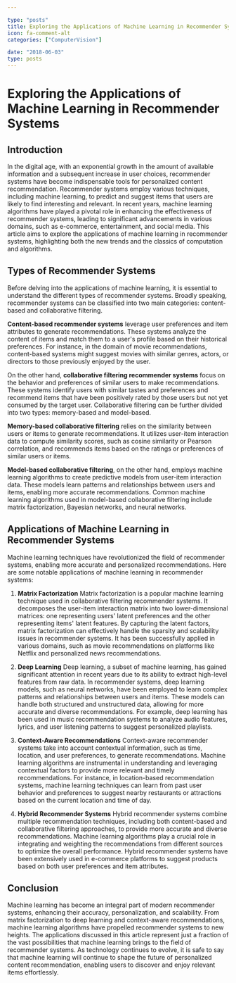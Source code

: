 ```yaml
---

type: "posts"
title: Exploring the Applications of Machine Learning in Recommender Systems
icon: fa-comment-alt
categories: ["ComputerVision"]

date: "2018-06-03"
type: posts
---
```





# Exploring the Applications of Machine Learning in Recommender Systems

## Introduction
In the digital age, with an exponential growth in the amount of available information and a subsequent increase in user choices, recommender systems have become indispensable tools for personalized content recommendation. Recommender systems employ various techniques, including machine learning, to predict and suggest items that users are likely to find interesting and relevant. In recent years, machine learning algorithms have played a pivotal role in enhancing the effectiveness of recommender systems, leading to significant advancements in various domains, such as e-commerce, entertainment, and social media. This article aims to explore the applications of machine learning in recommender systems, highlighting both the new trends and the classics of computation and algorithms.

## Types of Recommender Systems
Before delving into the applications of machine learning, it is essential to understand the different types of recommender systems. Broadly speaking, recommender systems can be classified into two main categories: content-based and collaborative filtering.

**Content-based recommender systems** leverage user preferences and item attributes to generate recommendations. These systems analyze the content of items and match them to a user's profile based on their historical preferences. For instance, in the domain of movie recommendations, content-based systems might suggest movies with similar genres, actors, or directors to those previously enjoyed by the user.

On the other hand, **collaborative filtering recommender systems** focus on the behavior and preferences of similar users to make recommendations. These systems identify users with similar tastes and preferences and recommend items that have been positively rated by those users but not yet consumed by the target user. Collaborative filtering can be further divided into two types: memory-based and model-based.

**Memory-based collaborative filtering** relies on the similarity between users or items to generate recommendations. It utilizes user-item interaction data to compute similarity scores, such as cosine similarity or Pearson correlation, and recommends items based on the ratings or preferences of similar users or items.

**Model-based collaborative filtering**, on the other hand, employs machine learning algorithms to create predictive models from user-item interaction data. These models learn patterns and relationships between users and items, enabling more accurate recommendations. Common machine learning algorithms used in model-based collaborative filtering include matrix factorization, Bayesian networks, and neural networks.

## Applications of Machine Learning in Recommender Systems
Machine learning techniques have revolutionized the field of recommender systems, enabling more accurate and personalized recommendations. Here are some notable applications of machine learning in recommender systems:

1. **Matrix Factorization**
Matrix factorization is a popular machine learning technique used in collaborative filtering recommender systems. It decomposes the user-item interaction matrix into two lower-dimensional matrices: one representing users' latent preferences and the other representing items' latent features. By capturing the latent factors, matrix factorization can effectively handle the sparsity and scalability issues in recommender systems. It has been successfully applied in various domains, such as movie recommendations on platforms like Netflix and personalized news recommendations.

2. **Deep Learning**
Deep learning, a subset of machine learning, has gained significant attention in recent years due to its ability to extract high-level features from raw data. In recommender systems, deep learning models, such as neural networks, have been employed to learn complex patterns and relationships between users and items. These models can handle both structured and unstructured data, allowing for more accurate and diverse recommendations. For example, deep learning has been used in music recommendation systems to analyze audio features, lyrics, and user listening patterns to suggest personalized playlists.

3. **Context-Aware Recommendations**
Context-aware recommender systems take into account contextual information, such as time, location, and user preferences, to generate recommendations. Machine learning algorithms are instrumental in understanding and leveraging contextual factors to provide more relevant and timely recommendations. For instance, in location-based recommendation systems, machine learning techniques can learn from past user behavior and preferences to suggest nearby restaurants or attractions based on the current location and time of day.

4. **Hybrid Recommender Systems**
Hybrid recommender systems combine multiple recommendation techniques, including both content-based and collaborative filtering approaches, to provide more accurate and diverse recommendations. Machine learning algorithms play a crucial role in integrating and weighting the recommendations from different sources to optimize the overall performance. Hybrid recommender systems have been extensively used in e-commerce platforms to suggest products based on both user preferences and item attributes.

## Conclusion
Machine learning has become an integral part of modern recommender systems, enhancing their accuracy, personalization, and scalability. From matrix factorization to deep learning and context-aware recommendations, machine learning algorithms have propelled recommender systems to new heights. The applications discussed in this article represent just a fraction of the vast possibilities that machine learning brings to the field of recommender systems. As technology continues to evolve, it is safe to say that machine learning will continue to shape the future of personalized content recommendation, enabling users to discover and enjoy relevant items effortlessly.